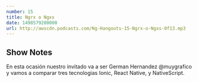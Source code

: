 ```yaml
---
number: 15
title: Ngrx o Ngxs
date: 1498579200000
url: http://awscdn.podcasts.com/Ng-Hangouts-15-Ngrx-o-Ngxs-0f13.mp3
---
```


## Show Notes

En esta ocasión nuestro invitado va a ser  German Hernandez @muygrafico y vamos a comparar tres tecnologias Ionic, React Native, y NativeScript.
